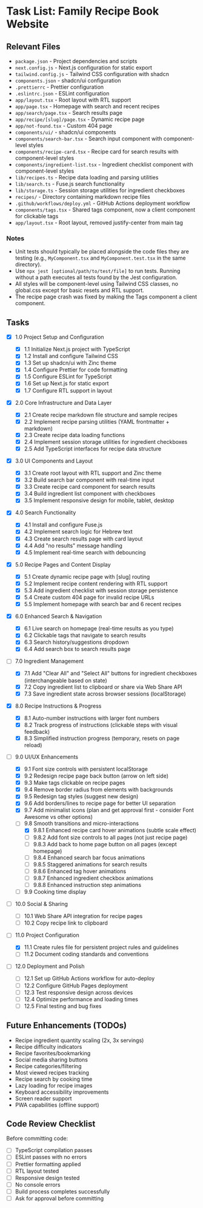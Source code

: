 # Task List: Family Recipe Book Website

## Relevant Files

- `package.json` - Project dependencies and scripts
- `next.config.js` - Next.js configuration for static export
- `tailwind.config.js` - Tailwind CSS configuration with shadcn
- `components.json` - shadcn/ui configuration
- `.prettierrc` - Prettier configuration
- `.eslintrc.json` - ESLint configuration
- `app/layout.tsx` - Root layout with RTL support
- `app/page.tsx` - Homepage with search and recent recipes
- `app/search/page.tsx` - Search results page
- `app/recipe/[slug]/page.tsx` - Dynamic recipe page
- `app/not-found.tsx` - Custom 404 page
- `components/ui/` - shadcn/ui components
- `components/search-bar.tsx` - Search input component with component-level styles
- `components/recipe-card.tsx` - Recipe card for search results with component-level styles
- `components/ingredient-list.tsx` - Ingredient checklist component with component-level styles
- `lib/recipes.ts` - Recipe data loading and parsing utilities
- `lib/search.ts` - Fuse.js search functionality
- `lib/storage.ts` - Session storage utilities for ingredient checkboxes
- `recipes/` - Directory containing markdown recipe files
- `.github/workflows/deploy.yml` - GitHub Actions deployment workflow
- `components/tags.tsx` - Shared tags component, now a client component for clickable tags
- `app/layout.tsx` - Root layout, removed justify-center from main tag

### Notes

- Unit tests should typically be placed alongside the code files they are testing (e.g., `MyComponent.tsx` and `MyComponent.test.tsx` in the same directory).
- Use `npx jest [optional/path/to/test/file]` to run tests. Running without a path executes all tests found by the Jest configuration.
- All styles will be component-level using Tailwind CSS classes, no global.css except for basic resets and RTL support.
- The recipe page crash was fixed by making the Tags component a client component.

## Tasks

- [x] 1.0 Project Setup and Configuration

  - [x] 1.1 Initialize Next.js project with TypeScript
  - [x] 1.2 Install and configure Tailwind CSS
  - [x] 1.3 Set up shadcn/ui with Zinc theme
  - [x] 1.4 Configure Prettier for code formatting
  - [x] 1.5 Configure ESLint for TypeScript
  - [x] 1.6 Set up Next.js for static export
  - [x] 1.7 Configure RTL support in layout

- [x] 2.0 Core Infrastructure and Data Layer

  - [x] 2.1 Create recipe markdown file structure and sample recipes
  - [x] 2.2 Implement recipe parsing utilities (YAML frontmatter + markdown)
  - [x] 2.3 Create recipe data loading functions
  - [x] 2.4 Implement session storage utilities for ingredient checkboxes
  - [x] 2.5 Add TypeScript interfaces for recipe data structure

- [x] 3.0 UI Components and Layout

  - [x] 3.1 Create root layout with RTL support and Zinc theme
  - [x] 3.2 Build search bar component with real-time input
  - [x] 3.3 Create recipe card component for search results
  - [x] 3.4 Build ingredient list component with checkboxes
  - [x] 3.5 Implement responsive design for mobile, tablet, desktop

- [x] 4.0 Search Functionality

  - [x] 4.1 Install and configure Fuse.js
  - [x] 4.2 Implement search logic for Hebrew text
  - [x] 4.3 Create search results page with card layout
  - [x] 4.4 Add "no results" message handling
  - [x] 4.5 Implement real-time search with debouncing

- [x] 5.0 Recipe Pages and Content Display

  - [x] 5.1 Create dynamic recipe page with [slug] routing
  - [x] 5.2 Implement recipe content rendering with RTL support
  - [x] 5.3 Add ingredient checklist with session storage persistence
  - [x] 5.4 Create custom 404 page for invalid recipe URLs
  - [x] 5.5 Implement homepage with search bar and 6 recent recipes

- [x] 6.0 Enhanced Search & Navigation

  - [x] 6.1 Live search on homepage (real-time results as you type)
  - [x] 6.2 Clickable tags that navigate to search results
  - [x] 6.3 Search history/suggestions dropdown
  - [x] 6.4 Add search box to search results page

- [ ] 7.0 Ingredient Management

  - [x] 7.1 Add "Clear All" and "Select All" buttons for ingredient checkboxes (interchangeable based on state)
  - [x] 7.2 Copy ingredient list to clipboard or share via Web Share API
  - [x] 7.3 Save ingredient state across browser sessions (localStorage)

- [x] 8.0 Recipe Instructions & Progress

  - [x] 8.1 Auto-number instructions with larger font numbers
  - [x] 8.2 Track progress of instructions (clickable steps with visual feedback)
  - [x] 8.3 Simplified instruction progress (temporary, resets on page reload)

- [ ] 9.0 UI/UX Enhancements

  - [x] 9.1 Font size controls with persistent localStorage
  - [x] 9.2 Redesign recipe page back button (arrow on left side)
  - [x] 9.3 Make tags clickable on recipe pages
  - [x] 9.4 Remove border radius from elements with backgrounds
  - [x] 9.5 Redesign tag styles (suggest new design)
  - [x] 9.6 Add borders/lines to recipe page for better UI separation
  - [x] 9.7 Add minimalist icons (plan and get approval first - consider Font Awesome vs other options)
  - [ ] 9.8 Smooth transitions and micro-interactions
    - [x] 9.8.1 Enhanced recipe card hover animations (subtle scale effect)
    - [ ] 9.8.2 Add font size controls to all pages (not just recipe page)
    - [ ] 9.8.3 Add back to home page button on all pages (except homepage)
    - [ ] 9.8.4 Enhanced search bar focus animations
    - [ ] 9.8.5 Staggered animations for search results
    - [ ] 9.8.6 Enhanced tag hover animations
    - [ ] 9.8.7 Enhanced ingredient checkbox animations
    - [ ] 9.8.8 Enhanced instruction step animations
  - [ ] 9.9 Cooking time display

- [ ] 10.0 Social & Sharing

  - [ ] 10.1 Web Share API integration for recipe pages
  - [ ] 10.2 Copy recipe link to clipboard

- [ ] 11.0 Project Configuration

  - [x] 11.1 Create rules file for persistent project rules and guidelines
  - [ ] 11.2 Document coding standards and conventions

- [ ] 12.0 Deployment and Polish

  - [ ] 12.1 Set up GitHub Actions workflow for auto-deploy
  - [ ] 12.2 Configure GitHub Pages deployment
  - [ ] 12.3 Test responsive design across devices
  - [ ] 12.4 Optimize performance and loading times
  - [ ] 12.5 Final testing and bug fixes

## Future Enhancements (TODOs)

- Recipe ingredient quantity scaling (2x, 3x servings)
- Recipe difficulty indicators
- Recipe favorites/bookmarking
- Social media sharing buttons
- Recipe categories/filtering
- Most viewed recipes tracking
- Recipe search by cooking time
- Lazy loading for recipe images
- Keyboard accessibility improvements
- Screen reader support
- PWA capabilities (offline support)

## Code Review Checklist

Before committing code:
- [ ] TypeScript compilation passes
- [ ] ESLint passes with no errors
- [ ] Prettier formatting applied
- [ ] RTL layout tested
- [ ] Responsive design tested
- [ ] No console errors
- [ ] Build process completes successfully
- [ ] Ask for approval before committing
